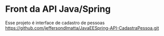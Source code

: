 # Front da API Java/Spring

Esse projeto é interface de cadastro de pessoas
https://github.com/jeffersondlmatta/JavaEESpring-API-CadastraPessoa.git

